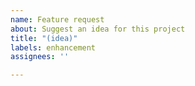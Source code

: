 ```yaml
---
name: Feature request
about: Suggest an idea for this project
title: "(idea)"
labels: enhancement
assignees: ''

---
```


<!--
** Thanks for wanting to share your ideas!
** Please make sure your idea hasn't been
** shared already. If it has, please add a 👍
** reaction to it!
** https://github.com/dylmye/sadgeclipper/
*********************************************
** Below please share your idea in words or
** upload a drawing of what you're thinking
** of. Thanks :)
-->
